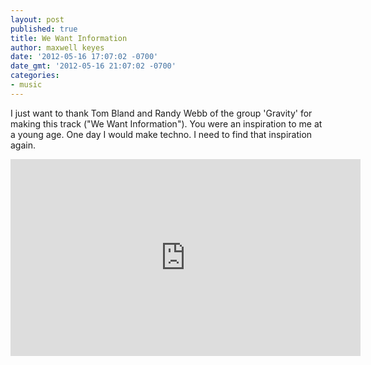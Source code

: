 ```yaml
---
layout: post
published: true
title: We Want Information
author: maxwell keyes
date: '2012-05-16 17:07:02 -0700'
date_gmt: '2012-05-16 21:07:02 -0700'
categories:
- music
---
```


I just want to thank Tom Bland and Randy Webb of the group 'Gravity' for making
this track ("We Want Information"). You were an inspiration to me at a young
age. One day I would make techno. I need to find that inspiration again.

<iframe width="560" height="315"
  src="https://www.youtube.com/embed/8m8r8JRU4cE" frameborder="0" allowfullscreen></iframe>
